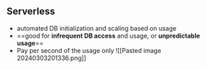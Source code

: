 
## Serverless

- automated DB initialization and scaling based on usage
- ==good for **infrequent DB access** and usage, or **unpredictable usage**==
- Pay per second of the usage only
![[Pasted image 20240303201336.png]]
